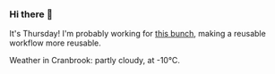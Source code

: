 ### Hi there :wave:

It's Thursday! I'm probably working for [this bunch](https://github.com/kohofinancial), making a reusable workflow more reusable.

Weather in Cranbrook: partly cloudy, at -10°C.
